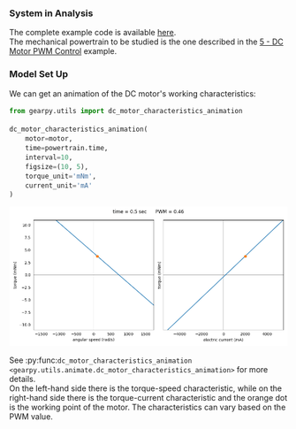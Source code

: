 ### System in Analysis

The complete example code is available 
[here](https://github.com/AndreaBlengino/gearpy/blob/master/docs/source/examples/6_dc_motor_animation/dc_motor_animation.py).  
The mechanical powertrain to be studied is the one described in the 
[5 - DC Motor PWM Control](https://gearpy.readthedocs.io/en/latest/examples/5_dc_motor_pwm_control/index.html) 
example.  

### Model Set Up

We can get an animation of the DC motor's working characteristics:

```python
from gearpy.utils import dc_motor_characteristics_animation

dc_motor_characteristics_animation(
    motor=motor,
    time=powertrain.time,
    interval=10,
    figsize=(10, 5),
    torque_unit='mNm',
    current_unit='mA'
)
```

![](animations/animation_1.gif)

See 
:py:func:`dc_motor_characteristics_animation <gearpy.utils.animate.dc_motor_characteristics_animation>`
for more details.  
On the left-hand side there is the torque-speed characteristic, while on
the right-hand side there is the torque-current characteristic and the 
orange dot is the working point of the motor. The characteristics can 
vary based on the PWM value.
